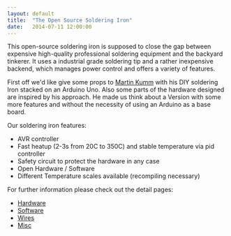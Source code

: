```yaml
---
layout: default
title:  "The Open Source Soldering Iron"
date:   2014-07-11 12:00:00
---
```




This open-source soldering iron is supposed to close the gap between expensive high-quality professional soldering equipment and the backyard tinkerer.
It uses a industrial grade soldering tip and a rather inexpensive backend, which manages power control and offers a variety of features.

First off we'd like give some props to [Martin Kumm][arduino_shield] with his DIY soldering Iron stacked on an Arduino Uno.
Also some parts of the hardware designed are inspired by his approach.
He made us think about a Version with some more features and without the necessity of using an Arduino as a base board.

Our soldering iron features:

- AVR controller
- Fast heatup (2-3s from 20C to 350C) and stable temperature via pid controller
- Safety circuit to protect the hardware in any case
- Open Hardware / Software
- Different Temperature scales available (recompiling necessary)



For further information please check out the detail pages:

- [Hardware][hardware]
- [Software][software]
- [Wires][wires]
- [Misc][misc]


[arduino_shield]: http://www.martin-kumm.de/wiki/doku.php?id=Projects:SMD_Solderstation
[hardware]: http://www.google.de
[software]: http://www.google.de
[wires]: http://www.google.de
[misc]: http://www.google.de
